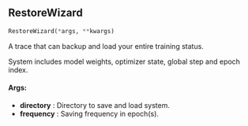 ## RestoreWizard
```python
RestoreWizard(*args, **kwargs)
```
A trace that can backup and load your entire training status.

System includes model weights, optimizer state, global step and epoch index.


#### Args:

* **directory** :  Directory to save and load system.
* **frequency** :  Saving frequency in epoch(s).